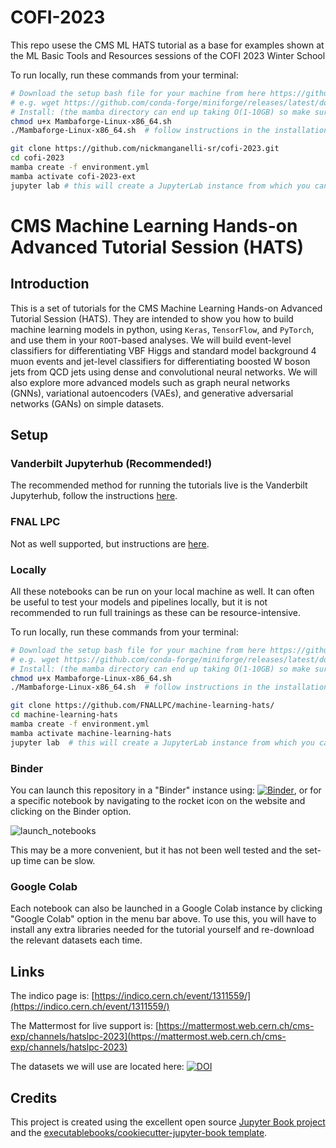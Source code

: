# COFI-2023

This repo usese the CMS ML HATS tutorial as a base for examples shown at the ML Basic Tools and Resources sessions of the COFI 2023 Winter School

To run locally, run these commands from your terminal:

```bash
# Download the setup bash file for your machine from here https://github.com/conda-forge/miniforge#mambaforge
# e.g. wget https://github.com/conda-forge/miniforge/releases/latest/download/Mambaforge-Linux-x86_64.sh
# Install: (the mamba directory can end up taking O(1-10GB) so make sure the directory you're using allows that quota)
chmod u+x Mambaforge-Linux-x86_64.sh
./Mambaforge-Linux-x86_64.sh  # follow instructions in the installation

git clone https://github.com/nickmanganelli-sr/cofi-2023.git
cd cofi-2023
mamba create -f environment.yml
mamba activate cofi-2023-ext
jupyter lab # this will create a JupyterLab instance from which you can run all the notebooks.
```


# CMS Machine Learning Hands-on Advanced Tutorial Session (HATS)


## Introduction

This is a set of tutorials for the CMS Machine Learning Hands-on Advanced Tutorial Session (HATS). 
They are intended to show you how to build machine learning models in python, using `Keras`, `TensorFlow`, and `PyTorch`, and use them in your `ROOT`-based analyses. 
We will build event-level classifiers for differentiating VBF Higgs and standard model background 4 muon events and jet-level classifiers for differentiating boosted W boson jets from QCD jets using dense and convolutional neural networks.
We will also explore more advanced models such as graph neural networks (GNNs), variational autoencoders (VAEs), and generative adversarial networks (GANs) on simple datasets.

## Setup

### Vanderbilt Jupyterhub (Recommended!)

The recommended method for running the tutorials live is the Vanderbilt Jupyterhub, follow the instructions [here](https://fnallpc.github.io/machine-learning-hats/setup/vanderbilt-jupyterhub/vanderbilt.html).

### FNAL LPC

Not as well supported, but instructions are [here](https://fnallpc.github.io/machine-learning-hats/setup/lpc.html).

### Locally

All these notebooks can be run on your local machine as well. 
It can often be useful to test your models and pipelines locally, but it is not recommended to run full trainings as these can be resource-intensive.

To run locally, run these commands from your terminal:

```bash
# Download the setup bash file for your machine from here https://github.com/conda-forge/miniforge#mambaforge
# e.g. wget https://github.com/conda-forge/miniforge/releases/latest/download/Mambaforge-Linux-x86_64.sh
# Install: (the mamba directory can end up taking O(1-10GB) so make sure the directory you're using allows that quota)
chmod u+x Mambaforge-Linux-x86_64.sh
./Mambaforge-Linux-x86_64.sh  # follow instructions in the installation

git clone https://github.com/FNALLPC/machine-learning-hats/
cd machine-learning-hats
mamba create -f environment.yml
mamba activate machine-learning-hats
jupyter lab  # this will create a JupyterLab instance from which you can run all the notebooks.
```

### Binder

You can launch this repository in a "Binder" instance using: [![Binder](https://mybinder.org/badge_logo.svg)](https://mybinder.org/v2/gh/FNALLPC/machine-learning-hats/HEAD),
or for a specific notebook by navigating to the rocket icon on the website and clicking on the Binder option.

![launch_notebooks](figures/launch_notebooks.png)

This may be a more convenient, but it has not been well tested and the set-up time can be slow.


### Google Colab

Each notebook can also be launched in a Google Colab instance by clicking "Google Colab" option in the menu bar above. 
To use this, you will have to install any extra libraries needed for the tutorial yourself and re-download the relevant datasets each time.


## Links

The indico page is: [https://indico.cern.ch/event/1311559/](https://indico.cern.ch/event/1311559/)

The Mattermost for live support is: [https://mattermost.web.cern.ch/cms-exp/channels/hatslpc-2023](https://mattermost.web.cern.ch/cms-exp/channels/hatslpc-2023)

The datasets we will use are located here: [![DOI](https://zenodo.org/badge/DOI/10.5281/zenodo.3901869.svg)](https://doi.org/10.5281/zenodo.3901869)


## Credits

This project is created using the excellent open source [Jupyter Book project](https://jupyterbook.org/) and the [executablebooks/cookiecutter-jupyter-book template](https://github.com/executablebooks/cookiecutter-jupyter-book).
